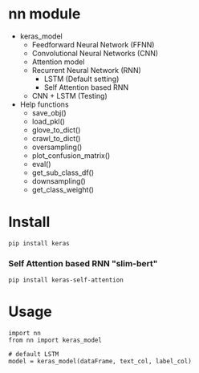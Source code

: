 # nn module
- keras_model
    - Feedforward Neural Network (FFNN)
    - Convolutional Neural Networks (CNN)
    - Attention model
    - Recurrent Neural Network (RNN)
        - LSTM (Default setting)
        - Self Attention based RNN
    - CNN + LSTM (Testing)
- Help functions
    - save_obj()
    - load_pkl()
    - glove_to_dict()
    - crawl_to_dict()
    - oversampling()
    - plot_confusion_matrix()
    - eval()
    - get_sub_class_df()
    - downsampling()
    - get_class_weight()

# Install
```
pip install keras 
```
### Self Attention based RNN "slim-bert"
```
pip install keras-self-attention
```

# Usage
```
import nn
from nn import keras_model

# default LSTM 
model = keras_model(dataFrame, text_col, label_col)
```
